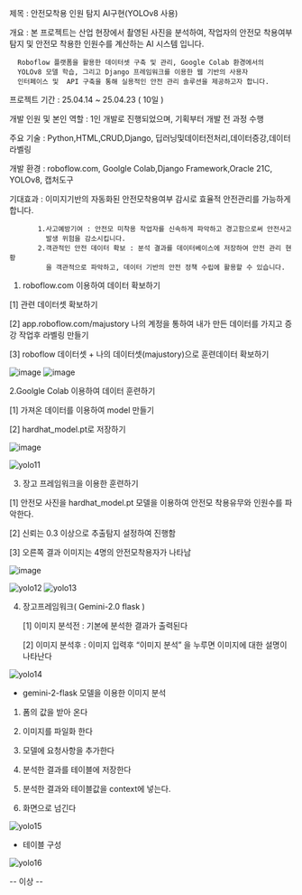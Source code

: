 제목 : 안전모착용 인원 탐지 AI구현(YOLOv8 사용)


개요 : 본 프로젝트는 산업 현장에서 촬영된 사진을 분석하여, 작업자의 안전모 착용여부 탐지 및
      안전모 착용한 인원수를 계산하는 AI 시스템 입니다. 
       
      Roboflow 플랫폼을 활용한 데이터셋 구축 및 관리, Google Colab 환경에서의 
      YOLOv8 모델 학습, 그리고 Django 프레임워크를 이용한 웹 기반의 사용자 
      인터페이스 및  API 구축을 통해 실용적인 안전 관리 솔루션을 제공하고자 합니다.

프로젝트 기간 : 25.04.14 ~ 25.04.23 ( 10일 )

개발 인원 및 본인 역할 : 1인 개발로 진행되었으며, 기획부터 개발 전 과정 수행

주요 기술 : Python,HTML,CRUD,Django, 딥러닝및데이터전처리,데이터증강,데이터라벨링

개발 환경 : roboflow.com, Goolgle Colab,Django Framework,Oracle 21C, YOLOv8, 캡처도구

기대효과 : 이미지기반의 자동화된 안전모착용여부 감시로 효율적 안전관리를 가능하게 합니다.

           1.사고예방기여 : 안전모 미착용 작업자를 신속하게 파악하고 경고함으로써 안전사고
             발생 위험을 감소시킵니다.
           2.객관적인 안전 데이터 확보 : 분석 결과를 데이터베이스에 저장하여 안전 관리 현황
             을 객관적으로 파악하고, 데이터 기반의 안전 정책 수립에 활용할 수 있습니다.


1. roboflow.com 이용하여 데이터 확보하기
   
  [1] 관련 데이터셋 확보하기
  
  [2] app.roboflow.com/majustory 나의 계정을 통하여 내가 만든 데이터를 가지고 증강 작업후 라벨링 만들기
  
  [3] roboflow 데이터셋 + 나의 데이터셋(majustory)으로 훈련데이터 확보하기             

![image](https://github.com/user-attachments/assets/d71cd1f0-aed2-4440-bf86-dcdd4fb78442)
![image](https://github.com/user-attachments/assets/54701544-b0f4-4bba-9357-f197b7b3fad8)


2.Goolgle Colab 이용하여 데이터 훈련하기

[1] 가져온 데이터를 이용하여 model 만들기

[2] hardhat_model.pt로 저장하기

![image](https://github.com/user-attachments/assets/c1d2f5af-d705-49ef-a74c-8b0c28e2764d)

![yolo11](https://github.com/user-attachments/assets/3451a1dc-4762-486f-b469-4daa7b8c8eac)



3. 장고 프레임워크을 이용한 훈련하기
   
 [1] 안전모 사진을  hardhat_model.pt 모델을 이용하여 안전모 착용유무와 인원수를 파악한다.
 
 [2] 신뢰는 0.3 이상으로 추출탐지 설정하여 진행함
 
 [3] 오른쪽 결과 이미지는 4명의 안전모착용자가 나타남

![image](https://github.com/user-attachments/assets/79a130c8-76b6-426e-8c6f-c1a63c563a29)

![yolo12](https://github.com/user-attachments/assets/c18e1009-30bb-4411-88e2-9201989c564f)
![yolo13](https://github.com/user-attachments/assets/fe194f1e-75f3-4563-ab04-2a982b4bd4f2)

4. 장고프레임워크( Gemini-2.0 flask )
   
   [1] 이미지 분석전 : 기본에 분석한 결과가 출력된다
   
   [2] 이미지 분석후 : 이미지 입력후 “이미지 분석”  을 누루면 이미지에 대한 설명이 나타난다

![yolo14](https://github.com/user-attachments/assets/2ac4146b-c66d-48ec-9f0f-7a4899d29c42)


* gemini-2-flask 모델을 이용한 이미지 분석
  
1) 폼의 값을 받아 온다

2) 이미지를 파일화 한다

3) 모델에 요청사항을 추가한다

3) 분석한 결과를 테이블에 저장한다

4) 분석한 결과와 테이블값을 context에 넣는다.

5) 화면으로 넘긴다

![yolo15](https://github.com/user-attachments/assets/98611efb-c291-4e38-b9ae-8a3ccdb24845)

* 테이블 구성

![yolo16](https://github.com/user-attachments/assets/434e39d0-0c89-4c02-85ca-8f1ddcc1e3be)

-- 이상 --






